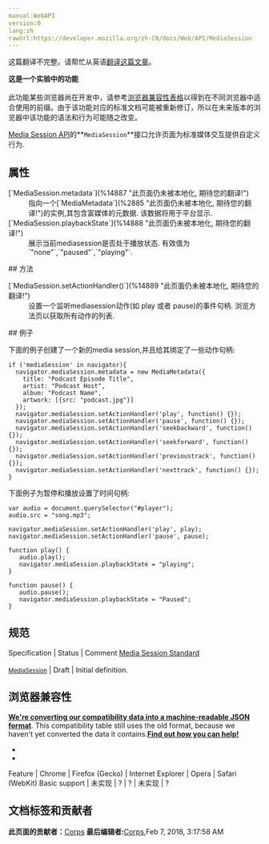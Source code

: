```yaml
---
manual:WebAPI
version:0
lang:zh
rawUrl:https://developer.mozilla.org/zh-CN/docs/Web/API/MediaSession
---
```




这篇翻译不完整。请帮忙从英语[翻译这篇文章](%14885 "")。






**这是一个实验中的功能**<br></br>此功能某些浏览器尚在开发中，请参考[浏览器兼容性表格](%14886 "")以得到在不同浏览器中适合使用的前缀。由于该功能对应的标准文档可能被重新修订，所以在未来版本的浏览器中该功能的语法和行为可能随之改变。




[Media Session API](%14787 "")的**`MediaSession`**接口允许页面为标准媒体交互提供自定义行为.


## 属性<a name="属性"></a>
<dl><dt>[`MediaSession.metadata`](%14887 "此页面仍未被本地化, 期待您的翻译!")</dt><dd>指向一个[`MediaMetadata`](%2885 "此页面仍未被本地化, 期待您的翻译!")的实例,其包含富媒体的元数据. 该数据将用于平台显示.</dd><dt>[`MediaSession.playbackState`](%14888 "此页面仍未被本地化, 期待您的翻译!")</dt><dd>展示当前mediasession是否处于播放状态. 有效值为`"none"`,`"paused"`,`"playing"`.</dd></dl>
## 方法<a name="方法"></a>
<dl><dt>[`MediaSession.setActionHandler()`](%14889 "此页面仍未被本地化, 期待您的翻译!")</dt><dd>设置一个监听mediasession动作(如 play 或者 pause)的事件句柄. 浏览方法页以获取所有动作的列表.</dd></dl>
## 例子<a name="例子"></a>


下面的例子创建了一个新的media session,并且给其绑定了一些动作句柄:


```
if ('mediaSession' in navigator){
  navigator.mediaSession.metadata = new MediaMetadata({
    title: "Podcast Episode Title",
    artist: "Podcast Host",
    album: "Podcast Name",
    artwork: [{src: "podcast.jpg"}]
  });
  navigator.mediaSession.setActionHandler('play', function() {});
  navigator.mediaSession.setActionHandler('pause', function() {});
  navigator.mediaSession.setActionHandler('seekbackward', function() {});
  navigator.mediaSession.setActionHandler('seekforward', function() {});
  navigator.mediaSession.setActionHandler('previoustrack', function() {});
  navigator.mediaSession.setActionHandler('nexttrack', function() {});
}
```


下面例子为暂停和播放设置了时间句柄:


```
var audio = document.querySelector("#player");
audio.src = "song.mp3";

navigator.mediaSession.setActionHandler('play', play);
navigator.mediaSession.setActionHandler('pause', pause);

function play() {
   audio.play();
   navigator.mediaSession.playbackState = "playing";
}

function pause() {
   audio.pause();
   navigator.mediaSession.playbackState = "Paused";
}
```

## 规范<a name="规范"></a>
Specification | Status | Comment 
[Media Session Standard<br></br><small>MediaSession</small>](%14890 "") | Draft | Initial definition. 


## 浏览器兼容性<a name="浏览器兼容性"></a>


**[We&#39;re converting our compatibility data into a machine-readable JSON format](%3344 "")**. This compatibility table still uses the old format, because we haven&#39;t yet converted the data it contains.**[Find out how you can help!](%3392 "")**


* 
* 
Feature | Chrome | Firefox (Gecko) | Internet Explorer | Opera | Safari (WebKit) 
Basic support | 未实现 | ? | ? | 未实现 | ? 







## 文档标签和贡献者
**此页面的贡献者：**[Corps](%14682 "")
**最后编辑者:**[Corps](%14682 ""),<time>Feb 7, 2018, 3:17:58 AM</time>


